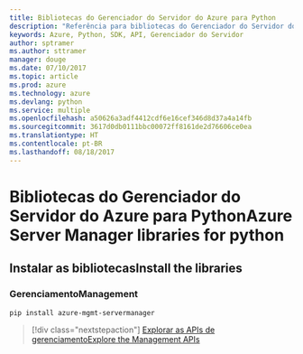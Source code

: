 ```yaml
---
title: Bibliotecas do Gerenciador do Servidor do Azure para Python
description: "Referência para bibliotecas do Gerenciador do Servidor do Azure para Python"
keywords: Azure, Python, SDK, API, Gerenciador do Servidor
author: sptramer
ms.author: sttramer
manager: douge
ms.date: 07/10/2017
ms.topic: article
ms.prod: azure
ms.technology: azure
ms.devlang: python
ms.service: multiple
ms.openlocfilehash: a50626a3adf4412cdf6e16cef346d8d37a4a14fb
ms.sourcegitcommit: 3617d0db0111bbc00072ff8161de2d76606ce0ea
ms.translationtype: HT
ms.contentlocale: pt-BR
ms.lasthandoff: 08/18/2017
---
```

# <a name="azure-server-manager-libraries-for-python"></a><span data-ttu-id="b7e3c-104">Bibliotecas do Gerenciador do Servidor do Azure para Python</span><span class="sxs-lookup"><span data-stu-id="b7e3c-104">Azure Server Manager libraries for python</span></span>

## <a name="install-the-libraries"></a><span data-ttu-id="b7e3c-105">Instalar as bibliotecas</span><span class="sxs-lookup"><span data-stu-id="b7e3c-105">Install the libraries</span></span>


### <a name="management"></a><span data-ttu-id="b7e3c-106">Gerenciamento</span><span class="sxs-lookup"><span data-stu-id="b7e3c-106">Management</span></span>

```bash
pip install azure-mgmt-servermanager
```
> [!div class="nextstepaction"]
> [<span data-ttu-id="b7e3c-107">Explorar as APIs de gerenciamento</span><span class="sxs-lookup"><span data-stu-id="b7e3c-107">Explore the Management APIs</span></span>](/python/api/overview/azure/servermanager/managementlibrary)
